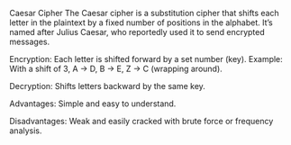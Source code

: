 Caesar Cipher
The Caesar cipher is a substitution cipher that shifts each letter in the plaintext by a fixed number of positions in the alphabet. It’s named after Julius Caesar, who reportedly used it to send encrypted messages.

Encryption: Each letter is shifted forward by a set number (key).
Example: With a shift of 3, A → D, B → E, Z → C (wrapping around).

Decryption: Shifts letters backward by the same key.

Advantages: Simple and easy to understand.

Disadvantages: Weak and easily cracked with brute force or frequency analysis.
